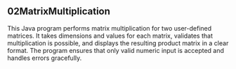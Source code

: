 ## 02MatrixMultiplication
This Java program performs matrix multiplication for two user-defined matrices.
It takes dimensions and values for each matrix, validates that multiplication is possible, and displays the resulting product matrix in a clear format.
The program ensures that only valid numeric input is accepted and handles errors gracefully.
